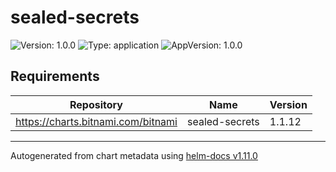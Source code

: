 # sealed-secrets

![Version: 1.0.0](https://img.shields.io/badge/Version-1.0.0-informational?style=flat-square) ![Type: application](https://img.shields.io/badge/Type-application-informational?style=flat-square) ![AppVersion: 1.0.0](https://img.shields.io/badge/AppVersion-1.0.0-informational?style=flat-square)

## Requirements

| Repository | Name | Version |
|------------|------|---------|
| https://charts.bitnami.com/bitnami | sealed-secrets | 1.1.12 |

----------------------------------------------
Autogenerated from chart metadata using [helm-docs v1.11.0](https://github.com/norwoodj/helm-docs/releases/v1.11.0)
